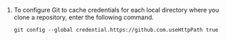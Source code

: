 1. To configure Git to cache credentials for each local directory where you clone a repository, enter the following command.

   ```shell{:copy}
   git config --global credential.https://github.com.useHttpPath true
   ```
